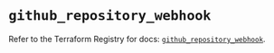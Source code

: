 # `github_repository_webhook`

Refer to the Terraform Registry for docs: [`github_repository_webhook`](https://registry.terraform.io/providers/integrations/github/6.2.0/docs/resources/repository_webhook).
